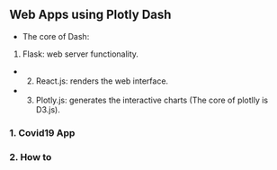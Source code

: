 ## Web Apps using Plotly Dash
- The core of Dash:
1. Flask: web server functionality.
- 2. React.js: renders the web interface.
- 3. Plotly.js: generates the interactive charts (The core of plotlly is D3.js).
### 1. Covid19 App
### 2. How to 
